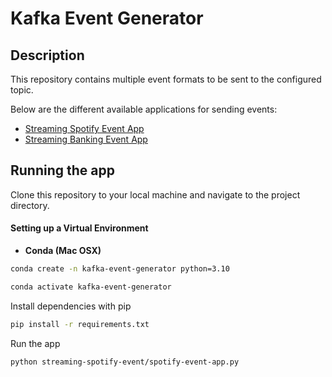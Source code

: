 # Kafka Event Generator

## Description

This repository contains multiple event formats to be sent to the configured topic.

Below are the different available applications for sending events:

* [Streaming Spotify Event App](/streaming-spotify-event/spotify-event-description.md)
* [Streaming Banking Event App](/streaming-banking-event/banking-event-description.md)

## Running the app

Clone this repository to your local machine and navigate to the project directory.

#### Setting up a Virtual Environment

* **Conda (Mac OSX)**

```bash
conda create -n kafka-event-generator python=3.10
```

```bash
conda activate kafka-event-generator
```

Install dependencies with pip

```bash
pip install -r requirements.txt
```

Run the app

```bash
python streaming-spotify-event/spotify-event-app.py
```